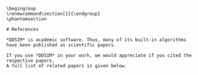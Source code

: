 ```{raw} latex
\begingroup
\renewcommand\section[1]{\endgroup}
\phantomsection
```

```{only} html
# References

*DDSIM* is academic software. Thus, many of its built-in algorithms have been published as scientific papers.

If you use *DDSIM* in your work, we would appreciate if you cited the respective papers.
A full list of related papers is given below.
```

```{bibliography}

```
